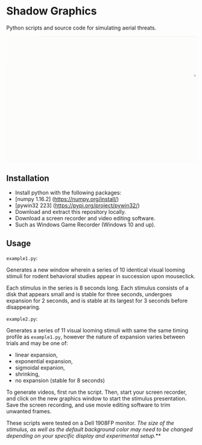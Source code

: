 # Shadow Graphics

Python scripts and source code for simulating aerial threats.

![shadow graphics demo](demo/demo.gif)

## Installation
* Install python with the following packages:
 * [numpy 1.16.2] (https://numpy.org/install/)
 * [pywin32 223] (https://pypi.org/project/pywin32/)
* Download and extract this repository locally.
* Download a screen recorder and video editing software. 
 * Such as Windows Game Recorder (Windows 10 and up).

## Usage
`example1.py`: 

Generates a new window wherein a series of 10 identical visual looming stimuli for rodent behavioral studies appear in succession upon mouseclick.

Each stimulus in the series is 8 seconds long. 
Each stimulus consists of a disk that appears small and is stable for three seconds, undergoes
expansion for 2 seconds, and is stable at its largest for 3 seconds before disappearing.

`example2.py`: 

Generates a series of 11 visual looming stimuli with same the same timing profile as `example1.py`, however the nature of expansion varies between trials and may be one of:

* linear expansion, 
* exponential expansion,
* sigmoidal expanion,
* shrinking,
* no expansion (stable for 8 seconds)

To generate videos, first run the script. Then, start your screen recorder, and click on the new graphics window to start the stimulus presentation. Save the screen recording, and use movie editing software to trim unwanted frames. 

These scripts were tested on a Dell 1908FP monitor. 
_The size of the stimulus, as well as the default background color may need to be changed depending on your specific display and experimental setup._**